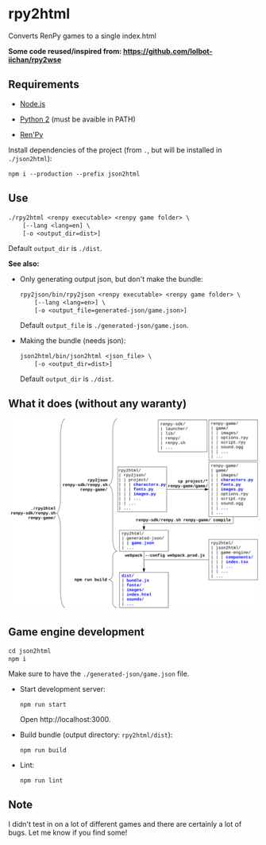 # rpy2html

Converts RenPy games to a single index.html

**Some code reused/inspired from: https://github.com/lolbot-iichan/rpy2wse**


## Requirements

* [Node.js](https://nodejs.org)

* [Python 2](https://www.python.org/downloads/) (must be avaible in PATH)

* [Ren'Py](https://www.renpy.org/latest.html) 


Install dependencies of the project (from `.`, but will be installed in `./json2html`):

    npm i --production --prefix json2html


## Use

    ./rpy2html <renpy executable> <renpy game folder> \
        [--lang <lang=en] \
        [-o <output_dir=dist>]

Default `output_dir` is `./dist`.


**See also:**

* Only generating output json, but don't make the bundle:

      rpy2json/bin/rpy2json <renpy executable> <renpy game folder> \
          [--lang <lang=en>] \
          [-o <output_file=generated-json/game.json>]

  Default `output_file` is `./generated-json/game.json`.


* Making the bundle (needs json):

      json2html/bin/json2html <json_file> \
          [-o <output_dir=dist>]

  Default `output_dir` is `./dist`.


## What it does (without any waranty)

![what it does](what-it-does.svg)


## Game engine development

    cd json2html
    npm i

Make sure to have the `./generated-json/game.json` file.

* Start development server:

      npm run start

  Open http://localhost:3000.


* Build bundle (output directory: `rpy2html/dist`):

      npm run build

* Lint:

      npm run lint


## Note

I didn't test in on a lot of different games and there are certainly a lot of bugs. Let me know if you find some!
